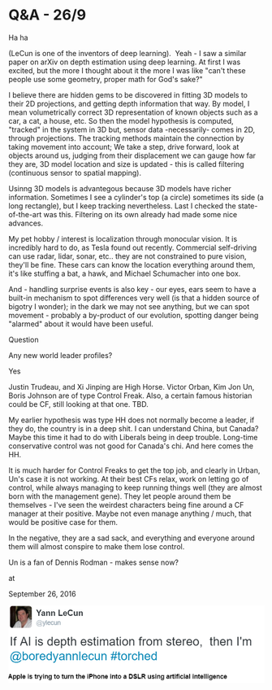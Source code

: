 # Q&A - 26/9




Ha ha

(LeCun is one of the inventors of deep learning).  Yeah - I saw a similar paper on arXiv on depth estimation using deep learning. At first I was excited, but the more I thought about it the more I was like "can't these people use some geometry, proper math for God's sake?"

I believe there are hidden gems to be discovered in fitting 3D models to their 2D projections, and getting depth information that way. By model, I mean volumetrically correct 3D representation of known objects such as a car, a cat, a house, etc. So then the model hypothesis is computed, "tracked" in the system in 3D but, sensor data -necessarily- comes in 2D, through projections. The tracking methods maintain the connection by taking movement into account; We take a step, drive forward, look at objects around us, judging from their displacement we can gauge how far they are, 3D model location and size is updated - this is called filtering (continuous sensor to spatial mapping).

Usinng 3D models is advantegous because 3D models have richer information. Sometimes I see a cylinder's top (a circle) sometimes its side (a long rectangle), but I keep tracking nevertheless. Last I checked the state-of-the-art was this. Filtering on its own already had made some nice advances.

My pet hobby / interest is localization through monocular vision. It is incredibly hard to do, as Tesla found out recently. Commercial self-driving can use radar, lidar, sonar, etc.. they are not constrained to pure vision, they'll be fine. These cars can know the location everything around them, it's like stuffing a bat, a hawk, and Michael Schumacher into one box.

And - handling surprise events is also key - our eyes, ears seem to have a built-in mechanism to spot differences very well (is that a hidden source of bigotry I wonder); in the dark we may not see anything, but we can spot movement - probably a by-product of our evolution, spotting danger being "alarmed" about it would have been useful.

Question

Any new world leader profiles?

Yes

Justin Trudeau, and Xi Jinping are High Horse. Victor Orban, Kim Jon Un, Boris Johnson are of type Control Freak. Also, a certain famous historian could be CF, still looking at that one. TBD.

My earlier hypothesis was type HH does not normally become a leader, if they do, the country is in a deep shit. I can understand China, but Canada? Maybe this time it had to do with Liberals being in deep trouble. Long-time conservative control was not good for Canada's chi. And here comes the HH.

It is much harder for Control Freaks to get the top job, and clearly in Urban, Un's case it is not working. At their best CFs relax, work on letting go of control, while always managing to keep running things well (they are almost born with the management gene). They let people around them be themselves - I've seen the weirdest characters being fine around a CF manager at their positive. Maybe not even manage anything / much, that would be positive case for them.

In the negative, they are a sad sack, and everything and everyone around them will almost conspire to make them lose control.

Un is a fan of Dennis Rodman - makes sense now?








at

September 26, 2016















![](cun.png)
